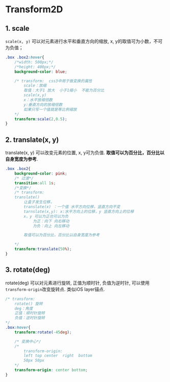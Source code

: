 # Transform2D

## 1. scale

`scale(x, y)` 可以对元素进行水平和垂直方向的缩放, x, y的取值可为小数，不可为负值；

```css
.box .box2:hover{
    /*width: 500px;*/
    /*height: 400px;*/
    background-color: blue;

    /* transform:  css3中用于做变换的属性
        scale：放缩
        取值：大于1 放大  小于1缩小  不能为百分比
        scale(x,y)
        x：水平放缩倍数
        y:垂直方向的放缩倍数
        如果只写一个值就是等比例缩放
    */
    transform:scale(2,0.5);
}
```

## 2. translate(x, y)

translate(x, y) 可以改变元素的位置, x, y可为负值. **取值可以为百分比，百分比以自身宽度为参考**.

```css
.box .box2{
    background-color: pink;
    /* 过渡*/
    transition:all 1s;
    /*变换*/
    /* transform:
    translate()
        让盒子发生位移，
        translate(x) ：一个值 水平方向位移，竖直方向不变
        tarnslate(x,y): x:水平方向上的位移，y 竖直方向上的位移
        x，y 可以为正也可以为负
            为正：向下 向右移动
            为负：向上 向左移动

        取值可以为百分比，百分比以自身宽度为参考

    */
    transform:translate(50%);
}
```

## 3. rotate(deg)

rotate(deg) 可以对元素进行旋转, 正值为顺时针, 负值为逆时针, 可以使用`transform-origin`改变旋转点. 类似iOS layer锚点.

```css
/* transform:
    rotate() 旋转
    deg：角度
    正值：顺时针旋转
    负值：逆时针旋转
*/
.box:hover{
    transform:rotate(-45deg);

    /* 变换中心*/
    /*
        transform-origin:
        left top center  right  bottom
        50px 50px
    */
    transform-origin: center bottom;
}
```